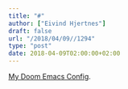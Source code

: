 ```yaml
---
title: "#"
author: ["Eivind Hjertnes"]
draft: false
url: "/2018/04/09//1294"
type: "post"
date: 2018-04-09T02:00:00+02:00
---
```


[My Doom Emacs Config](https://github.com/hjertnes/doom).
